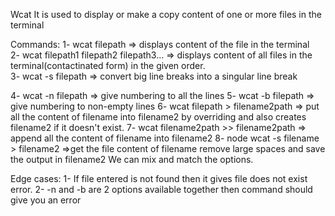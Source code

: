 Wcat 
It is used to display or make a copy content of one or more files in the terminal

Commands:
1- wcat filepath => displays content of the file in the terminal  
2- wcat filepath1 filepath2 filepath3... => displays content of all files in the terminal(contactinated form) in the given order.  
3- wcat -s filepath => convert big line breaks into a singular line break 

4- wcat -n filepath => give numbering to all the lines
5- wcat -b filepath => give numbering to non-empty lines
6- wcat filepath > filename2path => put all the content of filename into filename2 by overriding and also creates filename2 if it doesn't exist.
7- wcat filename2path >> filename2path => append all the content of filename into filename2
8- node wcat -s filename > filename2 =>get the file content of filename remove large spaces and save the output in filename2
 We can mix and match the options.

Edge cases:
1- If file entered is not found then it gives file does not exist error. 
2- -n and -b are 2 options available together then command should give you an error